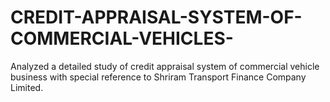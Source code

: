 # CREDIT-APPRAISAL-SYSTEM-OF-COMMERCIAL-VEHICLES-
Analyzed a detailed study of credit appraisal system of commercial vehicle business with special reference to Shriram Transport Finance Company Limited.
